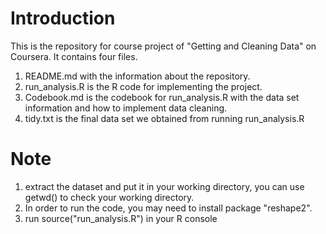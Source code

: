# Introduction
This is the repository for course project of "Getting and Cleaning Data" on Coursera.
It contains four files.
1. README.md with the information about the repository.
2. run_analysis.R is the R code for implementing the project.
3. Codebook.md is the codebook for run_analysis.R with the data set information and how to implement data cleaning.
4. tidy.txt is the final data set we obtained from running run_analysis.R 

# Note
1. extract the dataset and put it in your working directory, you can use getwd() to check your working directory.
2. In order to run the code, you may need to install package "reshape2".
3. run source("run_analysis.R") in your R console